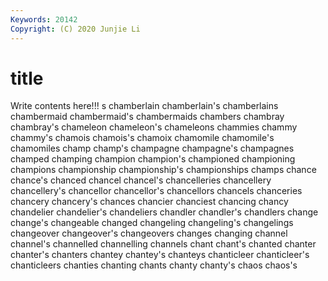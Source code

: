 ```yaml
---
Keywords: 20142
Copyright: (C) 2020 Junjie Li
---
```


# title

Write contents here!!!
s 
chamberlain 
chamberlain's 
chamberlains 
chambermaid
chambermaid's 
chambermaids 
chambers 
chambray 
chambray's 
chameleon 
chameleon's 
chameleons 
chammies 
chammy
chammy's 
chamois 
chamois's 
chamoix 
chamomile 
chamomile's 
chamomiles 
champ 
champ's 
champagne
champagne's 
champagnes 
champed 
champing 
champion 
champion's 
championed 
championing 
champions 
championship
championship's 
championships 
champs 
chance 
chance's 
chanced 
chancel 
chancel's 
chancelleries 
chancellery
chancellery's 
chancellor 
chancellor's 
chancellors 
chancels 
chanceries 
chancery 
chancery's 
chances 
chancier
chanciest 
chancing 
chancy 
chandelier 
chandelier's 
chandeliers 
chandler 
chandler's 
chandlers 
change
change's 
changeable 
changed 
changeling 
changeling's 
changelings 
changeover 
changeover's 
changeovers 
changes
changing 
channel 
channel's 
channelled 
channelling 
channels 
chant 
chant's 
chanted 
chanter
chanter's 
chanters 
chantey 
chantey's 
chanteys 
chanticleer 
chanticleer's 
chanticleers 
chanties 
chanting
chants 
chanty 
chanty's 
chaos 
chaos's 
